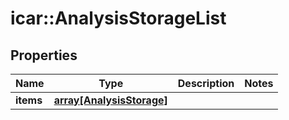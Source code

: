 # icar::AnalysisStorageList


## Properties

Name | Type | Description | Notes
------------ | ------------- | ------------- | -------------
**items** | [**array[AnalysisStorage]**](AnalysisStorage.md) |  | 


